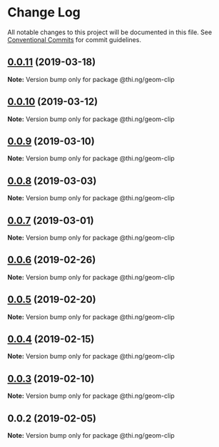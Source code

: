 # Change Log

All notable changes to this project will be documented in this file.
See [Conventional Commits](https://conventionalcommits.org) for commit guidelines.

## [0.0.11](https://github.com/thi-ng/umbrella/compare/@thi.ng/geom-clip@0.0.10...@thi.ng/geom-clip@0.0.11) (2019-03-18)

**Note:** Version bump only for package @thi.ng/geom-clip





## [0.0.10](https://github.com/thi-ng/umbrella/compare/@thi.ng/geom-clip@0.0.9...@thi.ng/geom-clip@0.0.10) (2019-03-12)

**Note:** Version bump only for package @thi.ng/geom-clip





## [0.0.9](https://github.com/thi-ng/umbrella/compare/@thi.ng/geom-clip@0.0.8...@thi.ng/geom-clip@0.0.9) (2019-03-10)

**Note:** Version bump only for package @thi.ng/geom-clip





## [0.0.8](https://github.com/thi-ng/umbrella/compare/@thi.ng/geom-clip@0.0.7...@thi.ng/geom-clip@0.0.8) (2019-03-03)

**Note:** Version bump only for package @thi.ng/geom-clip





## [0.0.7](https://github.com/thi-ng/umbrella/compare/@thi.ng/geom-clip@0.0.6...@thi.ng/geom-clip@0.0.7) (2019-03-01)

**Note:** Version bump only for package @thi.ng/geom-clip





## [0.0.6](https://github.com/thi-ng/umbrella/compare/@thi.ng/geom-clip@0.0.5...@thi.ng/geom-clip@0.0.6) (2019-02-26)

**Note:** Version bump only for package @thi.ng/geom-clip





## [0.0.5](https://github.com/thi-ng/umbrella/compare/@thi.ng/geom-clip@0.0.4...@thi.ng/geom-clip@0.0.5) (2019-02-20)

**Note:** Version bump only for package @thi.ng/geom-clip





## [0.0.4](https://github.com/thi-ng/umbrella/compare/@thi.ng/geom-clip@0.0.3...@thi.ng/geom-clip@0.0.4) (2019-02-15)

**Note:** Version bump only for package @thi.ng/geom-clip





## [0.0.3](https://github.com/thi-ng/umbrella/compare/@thi.ng/geom-clip@0.0.2...@thi.ng/geom-clip@0.0.3) (2019-02-10)

**Note:** Version bump only for package @thi.ng/geom-clip





## 0.0.2 (2019-02-05)

**Note:** Version bump only for package @thi.ng/geom-clip
